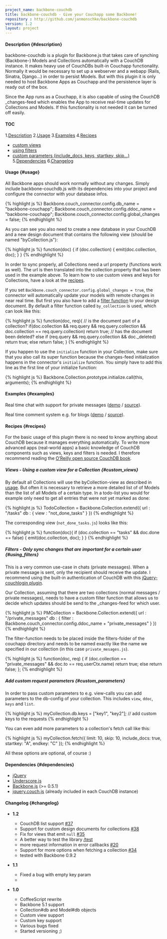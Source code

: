 ```yaml
---
project_name: backbone-couchdb
title: backbone-couchdb - Give your Couchapp some Backbone!
repository : http://github.com/janmonschke/backbone-couchdb
version: 1.2
layout: project
---
```


#### Description {#description}

backbone-couchdb is a plugin for Backbone.js that takes care of synching (Backbone-) Models and Collections automatically with a CouchDB instance. It makes heavy use of CouchDBs built-in Couchapp functionality. Normally it would be necessary to set up a webserver and a webapp (Rails, Sinatra, Django...) in order to persist Models. But with this plugin it is only needed to host Backbone Apps as Couchapp and the persistence layer is ready out of the box.

Since the App runs as a Couchapp, it is also capable of using the CouchDB \_changes-feed which enables the App to receive real-time updates for Collections and Models. If this functionality is not needed it can be turned off easily.

#### TOC
1.[Description](#description)
2.[Usage](#usage)
3.[Examples](#examples)
4.[Recipes](#recipes)
  - [custom views](#custom_views)
  - [using filters](#using_filters)
  - [custom parameters (include_docs, keys, startkey, skip...)](#custom_parameters)
5.[Dependencies](#dependencies)
6.[Changelog](#changelog)

#### Usage {#usage}
All Backbone apps should work normally without any changes. Simply include backbone-couchdb.js with its dependencies into your project and configure the connector with your database infos.

{% highlight js %}
Backbone.couch_connector.config.db_name = "backbone-couchapp";
Backbone.couch_connector.config.ddoc_name = "backbone-couchapp";
Backbone.couch_connector.config.global_changes = false;
{% endhighlight %}

As you can see you also need to create a new database in your CouchDB and a new design document that contains the following view (should be named "byCollection.js"):

{% highlight js %}
function(doc) {
  if (doc.collection) {
    emit(doc.collection, doc);
  }
}
{% endhighlight %}

In order to sync properly, all Collections need a url property (functions work as well). The url is then translated into the collection property that has been used in the example above. To learn how to use custom views and keys for Collections, have a look at the [recipes](#recipes).

If you set `Backbone.couch_connector.config.global_changes = true`, the connector will automatically update your models with remote changes in near real time.
But first you also have to add a [filter function](http://guide.couchdb.org/draft/notifications.html#filters) to your design document. By default a filter function called `by_collection` is used, which can look like this:

{% highlight js %}
function(doc, req){
  // is the document part of a collection?
  if(doc.collection && req.query && req.query.collection && doc.collection == req.query.collection)
    return true;
  // has the document been deleted?
  else if (req.query && req.query.collection && doc._deleted)
    return true;
  else
    return false;
}
{% endhighlight %}

If you happen to use the `initialize` function in your Collection, make sure that you also call its super function because the changes-feed initialization happens in the connector's `initialize` function.
You simply have to add this line as the first line of your initialize function:

{% highlight js %}
Backbone.Collection.prototype.initialize.call(this, arguments);
{% endhighlight %}

#### Examples {#examples}

Real time chat with support for private messages ([demo](http://backbone.iriscouch.com/backbone-couchapp/_design/backbone_example/index.html) / [source](https://github.com/janmonschke/backbone-couchdb/tree/master/chat_example)).

Real time comment system e.g. for blogs ([demo](ttp://backbone.iriscouch.com/backbone-couchapp/_design/backbone_couchapp_comments/index.html) / [source](https://github.com/janmonschke/backbone-couchdb/tree/master/comments_example)).

#### Recipes {#recipes}
For the basic usage of this plugin there is no need to know anything about CouchDB because it manages everything automatically. To write more advanced apps (real-world apps) a basic knowledge of CouchDB components such as views, keys and filters is needed. I therefore recommend reading the [O’Reilly open source CouchDB book](http://github.com/oreilly/couchdb-guide).

##### Views - Using a custom view for a Collection {#custom_views}
By default all Collections will use the byCollection-view as described in [usage](#usage). But often it is necessary to retrieve a more detailed list of of Models than the list of all Models of a certain type. In a todo-list you would for example only need to get all entries that were not yet marked as done:

{% highlight js %}
TodoCollection = Backbone.Collection.extend({
  url : "/tasks"
  db : {
    view : "not_done_tasks"
  }
})
{% endhighlight %}


The corresponding view (`not_done_tasks.js`) looks like this:

{% highlight js %}
function(doc){
  if (doc.collection == "tasks" && doc.done == false) {
    emit(doc.collection, doc);
  }
}
{% endhighlight %}

##### Filters - Only sync changes that are important for a certain user {#using_filters}

This is a very common use-case in chats (private messages). When a private message is sent, only the recipient should receive the update. I recommend using the built-in authentication of CouchDB with this [jQuery-couchlogin plugin](https://github.com/couchapp/couchdb-login-jquery).

Our Collection, assuming that there are two collections (normal messages / private messages), needs to have a custom filter function that allows us to decide which updates should be send to the \_changes-feed for which user.

{% highlight js %}
PMCollection = Backbone.Collection.extend({
  url : "/private_messages"
  db : {
    filter : Backbone.couch_connector.config.ddoc_name + "private_messages"
  }
})
{% endhighlight %}

The filter-function needs to be placed inside the filters-folder of the couchapp directory and needs to be named exactly like the name we specified in our collection (in this case `private_mesages.js`).

{% highlight js %}
function(doc, req) {
  if (doc.collection == "private_messages" && doc.to == req.userCtx.name)
    return true;
  else
    return false;
};
{% endhighlight %}

##### Add custom request parameters {#custom_parameters}

In order to pass custom parameters to e.g. view-calls you can add parameters to the db-config of your collection. This includes `view`, `ddoc`, `keys` and `list`.

{% highlight js %}
myCollection.db.keys = ["key1", "key2"]; // add custom keys to the requests
{% endhighlight %}

You can even add more parameters to a collection's fetch call like this:

{% highlight js %}
myCollection.fetch({
  limit: 10,
  skip: 10,
  include_docs: true,
  startkey: "A",
  endkey: "C"
});
{% endhighlight %}

All these options are optional, of course :)

#### Dependencies {#dependencies}

- [jQuery](http://www.jquery.com/)
- [Underscore.js](https://github.com/documentcloud/underscore)
- [Backbone.js](https://github.com/documentcloud/backbone) (>= 0.5.1)
- [jquery.couch.js](https://github.com/apache/couchdb/blob/master/share/www/script/jquery.couch.js) (already included in each CouchDB instance)

#### Changelog {#changelog}
- __1.2__
  - CouchDB list support [#37](https://github.com/janmonschke/backbone-couchdb/pull/37)
  - Support for custom design documents for collections [#38](https://github.com/janmonschke/backbone-couchdb/pull/38)
  - Fix for views that emit `null` [#35](https://github.com/janmonschke/backbone-couchdb/pull/35)
  - A better way to test the library [/test](https://github.com/janmonschke/backbone-couchdb/tree/master/test)
  - more request information in error callbacks [#20](https://github.com/janmonschke/backbone-couchdb/issues/20#issuecomment-5461404)
  - Support for more options when fetching a collection [#34](https://github.com/janmonschke/backbone-couchdb/pull/34)
  - tested with Backbone 0.9.2

- __1.1__
  - Fixed a bug with empty key param
  -
- __1.0__
  - CoffeeScript rewrite
  - Backbone 5.1 support
  - Collection#db and Model#db objects
  - Custom view support
  - Custom key support
  - Various bugs fixed
  - Started versioning ;)
